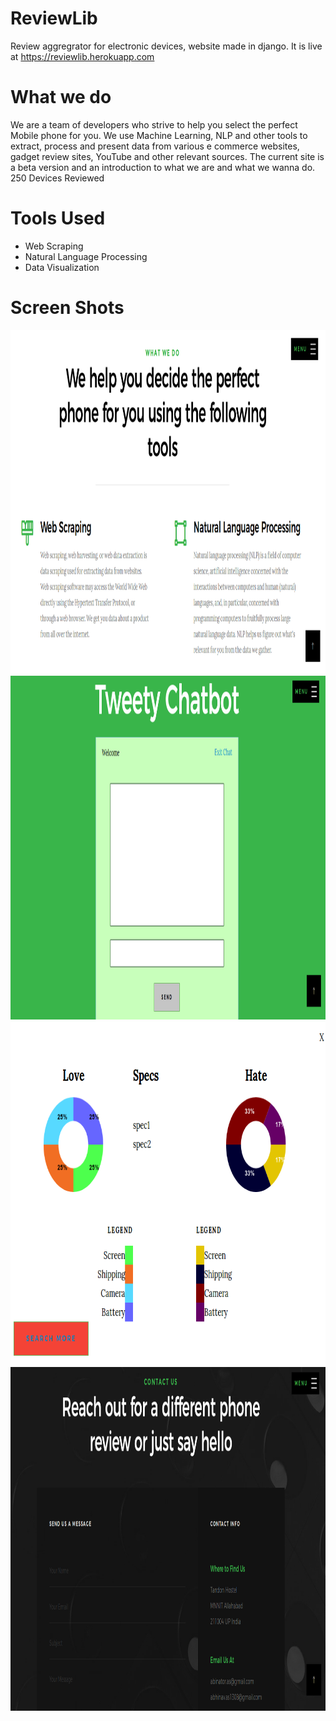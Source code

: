 # ReviewLib
Review aggregrator for electronic devices, website made in django. It is live at https://reviewlib.herokuapp.com

# What we do
We are a team of developers who strive to help you select the perfect Mobile phone for you. We use Machine Learning, NLP and other tools to extract, process and present data from various e commerce websites, gadget review sites, YouTube and other relevant sources. The current site is a beta version and an introduction to what we are and what we wanna do.
250 Devices Reviewed

# Tools Used
<ul>
  <li>Web Scraping</li>
  <li>Natural Language Processing</li>
  <li>Data Visualization</li>
</ul>

# Screen Shots
<p>
<img src="screenshots/2.png" height="550px" />
<img src="screenshots/3.png" height="550px" />
<img src="screenshots/5.png" height="550px" />
<img src="screenshots/4.png" height="550px" />
</p>
